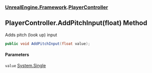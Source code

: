 ### [UnrealEngine.Framework](UnrealEngine_Framework.md 'UnrealEngine.Framework').[PlayerController](PlayerController.md 'UnrealEngine.Framework.PlayerController')
## PlayerController.AddPitchInput(float) Method
Adds pitch (look up) input  
```csharp
public void AddPitchInput(float value);
```
#### Parameters
<a name='UnrealEngine_Framework_PlayerController_AddPitchInput(float)_value'></a>
`value` [System.Single](https://docs.microsoft.com/en-us/dotnet/api/System.Single 'System.Single')  
  
